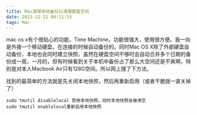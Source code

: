```yaml
---
title: Mac清理本地备份以清理硬盘空间
date: 2013-12-21 00:11:53
tags: Mac
---
```

mac os x有个很贴心的功能，Time Machine，功能很强大，使用很方便。我一向是外接一个移动硬盘，在连接的时候自动备份的。同时Mac OS X除了外部硬盘自动备份，本地也会同时建立快照，虽然在硬盘空间不够时会自动合并多个日期的备份成一周，一月的，但有时候看到关于本机中备份占了那么大空间还是不爽啊，特别是对本人Macbook Air只有128G空间。所以网上搜了下方法。

找到的最简单的方法就是先关闭本地快照，然后再重新启用（或者干脆就一直关掉了）

    sudo tmutil disablelocal 禁用本地快照，同时本地快照会被清空
    sudo tmutil enablelocal重新启用本地快照
